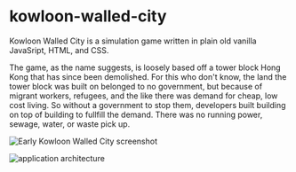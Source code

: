 # kowloon-walled-city
Kowloon Walled City is a simulation game written in plain old vanilla JavaSript, HTML, and CSS. 

The game, as the name suggests, is loosely based off a tower block Hong Kong that has since been demolished.
For this who don't know, the land the tower block was built on belonged to no government, but because of migrant workers, 
refugees, and the like there was demand for cheap, low cost living. So without a government to stop them, developers built 
building on top of building to fullfill the demand. There was no running power, sewage, water, or waste pick up.

![Early Kowloon Walled City screenshot](https://i.imgur.com/ijDBMRV.png)


![application architecture](https://i.imgur.com/G9Uw5Ro.png)
